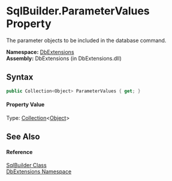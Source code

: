 SqlBuilder.ParameterValues Property
===================================
The parameter objects to be included in the database command.

**Namespace:** [DbExtensions][1]  
**Assembly:** DbExtensions (in DbExtensions.dll)

Syntax
------

```csharp
public Collection<Object> ParameterValues { get; }
```

#### Property Value
Type: [Collection][2]&lt;[Object][3]>

See Also
--------

#### Reference
[SqlBuilder Class][4]  
[DbExtensions Namespace][1]  

[1]: ../README.md
[2]: http://msdn.microsoft.com/en-us/library/ms132397
[3]: http://msdn.microsoft.com/en-us/library/e5kfa45b
[4]: README.md